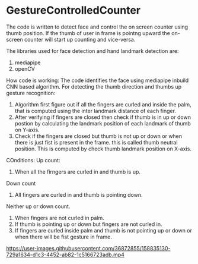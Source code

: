 # GestureControlledCounter
The code is written to detect face and control the on screen counter using thumb position.
If the thumb of user in frame is pointng upward the on-screen counter will start up counting and vice-versa.

The libraries used for face detection and hand landmark detection are:
1. mediapipe 
2. openCV

How code is working:
The code identifies the face using mediapipe inbuild CNN based algorithm.
For detecting the thumb direction and thumbs up gesture recognition:
1. Algorithm first figure out if all the fingers are curled and inside the palm, that is computed
   using the inter landmark distance of each finger.
2. After verifying if fingers are closed then check if thumb is in up or down postion by calculating the landmark position
   of each landmark of thumb on Y-axis.
3. Check if the fingers are closed but thumb is not up or down or when there is just fist is present in the frame. 
   this is called thumb neutral position. This is computed by check thumb landmark position on X-axis.

COnditions:
Up count:
1. When all the firngers are curled in and thumb is up.

Down count 
1. All fingers are curled in and thumb is pointing down.

Neither up or down count.
1. When fingers are not curled in palm.
2. If thumb is pointing up or down but fingers are not curled in.
3. If fingers are curled inside palm and thumb is not pointing up or down or when there will be fist gesture in frame.


https://user-images.githubusercontent.com/36872855/158835130-729a1634-d1c3-4452-ab82-1c5166723adb.mp4

